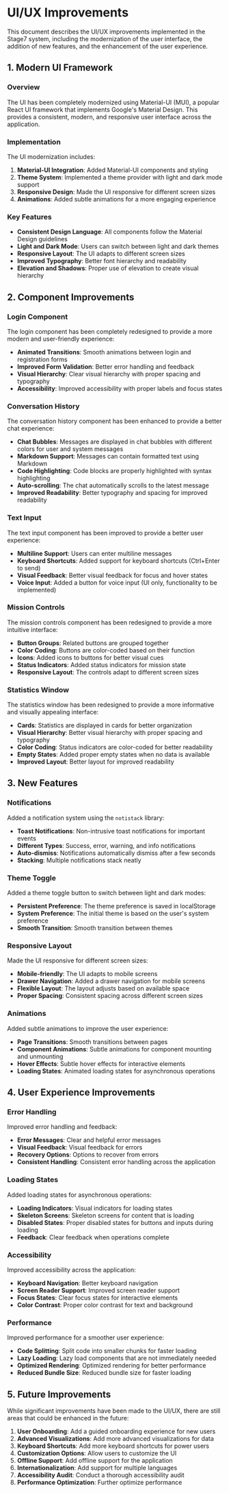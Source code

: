 # UI/UX Improvements

This document describes the UI/UX improvements implemented in the Stage7 system, including the modernization of the user interface, the addition of new features, and the enhancement of the user experience.

## 1. Modern UI Framework

### Overview

The UI has been completely modernized using Material-UI (MUI), a popular React UI framework that implements Google's Material Design. This provides a consistent, modern, and responsive user interface across the application.

### Implementation

The UI modernization includes:

1. **Material-UI Integration**: Added Material-UI components and styling
2. **Theme System**: Implemented a theme provider with light and dark mode support
3. **Responsive Design**: Made the UI responsive for different screen sizes
4. **Animations**: Added subtle animations for a more engaging experience

### Key Features

- **Consistent Design Language**: All components follow the Material Design guidelines
- **Light and Dark Mode**: Users can switch between light and dark themes
- **Responsive Layout**: The UI adapts to different screen sizes
- **Improved Typography**: Better font hierarchy and readability
- **Elevation and Shadows**: Proper use of elevation to create visual hierarchy

## 2. Component Improvements

### Login Component

The login component has been completely redesigned to provide a more modern and user-friendly experience:

- **Animated Transitions**: Smooth animations between login and registration forms
- **Improved Form Validation**: Better error handling and feedback
- **Visual Hierarchy**: Clear visual hierarchy with proper spacing and typography
- **Accessibility**: Improved accessibility with proper labels and focus states

### Conversation History

The conversation history component has been enhanced to provide a better chat experience:

- **Chat Bubbles**: Messages are displayed in chat bubbles with different colors for user and system messages
- **Markdown Support**: Messages can contain formatted text using Markdown
- **Code Highlighting**: Code blocks are properly highlighted with syntax highlighting
- **Auto-scrolling**: The chat automatically scrolls to the latest message
- **Improved Readability**: Better typography and spacing for improved readability

### Text Input

The text input component has been improved to provide a better user experience:

- **Multiline Support**: Users can enter multiline messages
- **Keyboard Shortcuts**: Added support for keyboard shortcuts (Ctrl+Enter to send)
- **Visual Feedback**: Better visual feedback for focus and hover states
- **Voice Input**: Added a button for voice input (UI only, functionality to be implemented)

### Mission Controls

The mission controls component has been redesigned to provide a more intuitive interface:

- **Button Groups**: Related buttons are grouped together
- **Color Coding**: Buttons are color-coded based on their function
- **Icons**: Added icons to buttons for better visual cues
- **Status Indicators**: Added status indicators for mission state
- **Responsive Layout**: The controls adapt to different screen sizes

### Statistics Window

The statistics window has been redesigned to provide a more informative and visually appealing interface:

- **Cards**: Statistics are displayed in cards for better organization
- **Visual Hierarchy**: Better visual hierarchy with proper spacing and typography
- **Color Coding**: Status indicators are color-coded for better readability
- **Empty States**: Added proper empty states when no data is available
- **Improved Layout**: Better layout for improved readability

## 3. New Features

### Notifications

Added a notification system using the `notistack` library:

- **Toast Notifications**: Non-intrusive toast notifications for important events
- **Different Types**: Success, error, warning, and info notifications
- **Auto-dismiss**: Notifications automatically dismiss after a few seconds
- **Stacking**: Multiple notifications stack neatly

### Theme Toggle

Added a theme toggle button to switch between light and dark modes:

- **Persistent Preference**: The theme preference is saved in localStorage
- **System Preference**: The initial theme is based on the user's system preference
- **Smooth Transition**: Smooth transition between themes

### Responsive Layout

Made the UI responsive for different screen sizes:

- **Mobile-friendly**: The UI adapts to mobile screens
- **Drawer Navigation**: Added a drawer navigation for mobile screens
- **Flexible Layout**: The layout adjusts based on available space
- **Proper Spacing**: Consistent spacing across different screen sizes

### Animations

Added subtle animations to improve the user experience:

- **Page Transitions**: Smooth transitions between pages
- **Component Animations**: Subtle animations for component mounting and unmounting
- **Hover Effects**: Subtle hover effects for interactive elements
- **Loading States**: Animated loading states for asynchronous operations

## 4. User Experience Improvements

### Error Handling

Improved error handling and feedback:

- **Error Messages**: Clear and helpful error messages
- **Visual Feedback**: Visual feedback for errors
- **Recovery Options**: Options to recover from errors
- **Consistent Handling**: Consistent error handling across the application

### Loading States

Added loading states for asynchronous operations:

- **Loading Indicators**: Visual indicators for loading states
- **Skeleton Screens**: Skeleton screens for content that is loading
- **Disabled States**: Proper disabled states for buttons and inputs during loading
- **Feedback**: Clear feedback when operations complete

### Accessibility

Improved accessibility across the application:

- **Keyboard Navigation**: Better keyboard navigation
- **Screen Reader Support**: Improved screen reader support
- **Focus States**: Clear focus states for interactive elements
- **Color Contrast**: Proper color contrast for text and background

### Performance

Improved performance for a smoother user experience:

- **Code Splitting**: Split code into smaller chunks for faster loading
- **Lazy Loading**: Lazy load components that are not immediately needed
- **Optimized Rendering**: Optimized rendering for better performance
- **Reduced Bundle Size**: Reduced bundle size for faster loading

## 5. Future Improvements

While significant improvements have been made to the UI/UX, there are still areas that could be enhanced in the future:

1. **User Onboarding**: Add a guided onboarding experience for new users
2. **Advanced Visualizations**: Add more advanced visualizations for data
3. **Keyboard Shortcuts**: Add more keyboard shortcuts for power users
4. **Customization Options**: Allow users to customize the UI
5. **Offline Support**: Add offline support for the application
6. **Internationalization**: Add support for multiple languages
7. **Accessibility Audit**: Conduct a thorough accessibility audit
8. **Performance Optimization**: Further optimize performance
